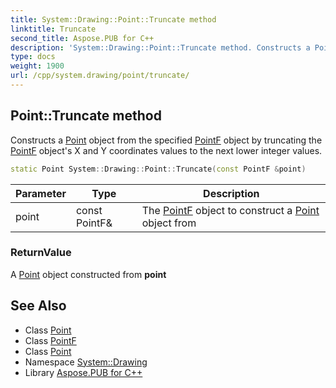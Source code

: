 ```yaml
---
title: System::Drawing::Point::Truncate method
linktitle: Truncate
second_title: Aspose.PUB for C++
description: 'System::Drawing::Point::Truncate method. Constructs a Point object from the specified PointF object by truncating the PointF object''s X and Y coordinates values to the next lower integer values in C++.'
type: docs
weight: 1900
url: /cpp/system.drawing/point/truncate/
---
```

## Point::Truncate method


Constructs a [Point](../) object from the specified [PointF](../../pointf/) object by truncating the [PointF](../../pointf/) object's X and Y coordinates values to the next lower integer values.

```cpp
static Point System::Drawing::Point::Truncate(const PointF &point)
```


| Parameter | Type | Description |
| --- | --- | --- |
| point | const PointF\& | The [PointF](../../pointf/) object to construct a [Point](../) object from |

### ReturnValue

A [Point](../) object constructed from **point**

## See Also

* Class [Point](../)
* Class [PointF](../../pointf/)
* Class [Point](../)
* Namespace [System::Drawing](../../)
* Library [Aspose.PUB for C++](../../../)

